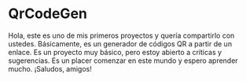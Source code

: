 # QrCodeGen
Hola, este es uno de mis primeros proyectos y quería compartirlo con ustedes. Básicamente, es un generador de códigos QR a partir de un enlace. Es un proyecto muy básico, pero estoy abierto a críticas y sugerencias. Es un placer comenzar en este mundo y espero aprender mucho. ¡Saludos, amigos!
